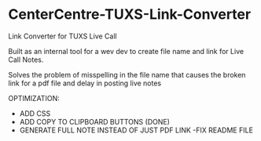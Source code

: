 # CenterCentre-TUXS-Link-Converter

Link Converter for TUXS Live Call

Built as an internal tool for a wev dev to create file name and link for
Live Call Notes.

Solves the problem of misspelling in the file name that causes the broken link for a pdf file and delay in posting live notes

OPTIMIZATION:
- ADD CSS
- ADD COPY TO CLIPBOARD BUTTONS (DONE)
- GENERATE FULL NOTE INSTEAD OF JUST PDF LINK
-FIX README FILE


